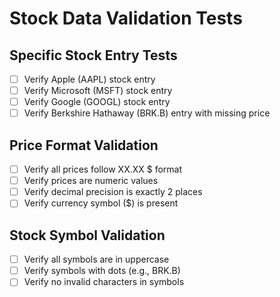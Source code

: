 # Stock Data Validation Tests

## Specific Stock Entry Tests
- [ ] Verify Apple (AAPL) stock entry
- [ ] Verify Microsoft (MSFT) stock entry
- [ ] Verify Google (GOOGL) stock entry
- [ ] Verify Berkshire Hathaway (BRK.B) entry with missing price

## Price Format Validation
- [ ] Verify all prices follow XX.XX $ format
- [ ] Verify prices are numeric values
- [ ] Verify decimal precision is exactly 2 places
- [ ] Verify currency symbol ($) is present

## Stock Symbol Validation
- [ ] Verify all symbols are in uppercase
- [ ] Verify symbols with dots (e.g., BRK.B)
- [ ] Verify no invalid characters in symbols
